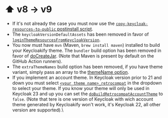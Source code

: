 # ⬆ v8 -> v9

* If it's not already the case you must now use the [`copy-keycloak-resources-to-public` postinstall script](https://github.com/keycloakify/keycloakify-starter/blob/92b20fe74154ef8cf037f4b156eb3b2e5264a074/package.json#L11).
* The `keycloakVersionDefaultAssets` has been removed in favor of [`loginThemeResourcesFromKeycloakVersion`](../build-options.md#loginthemeresourcesfromkeycloakversion). &#x20;
* You now must have `mvn` (Maven, `brew install maven`) installed to build your Keycloakify theme. The `bundler` build option has been removed in favor of [doCreateJar](../build-options.md#docreatejar).  (Note that Maven is present by default on the GitHub Action runners). &#x20;
* The `extraThemeNames` build option has been removed, if you have theme variant, simply pass an array to the [themeName option](../build-options.md#themename).
* If you implement an account theme. In Keycloak version prior to 21 and down you must select [`<your theme name>_retrocompat`](https://github.com/keycloakify/keycloakify/assets/6702424/33c177cc-7efc-466a-8570-5cda4ab6410d) in the dropdown to select your theme. If you know your theme will only be used in Keycloak 23 and up you can set the [`doBuildRetrocompatAccountTheme`](../build-options.md#dobuildretrocompataccounttheme) to `false`. (Note that tere is one version of Keycloak with wich account theme generated by Keycloakify won't work, it's Keycloak 22, all other version are supported).\
